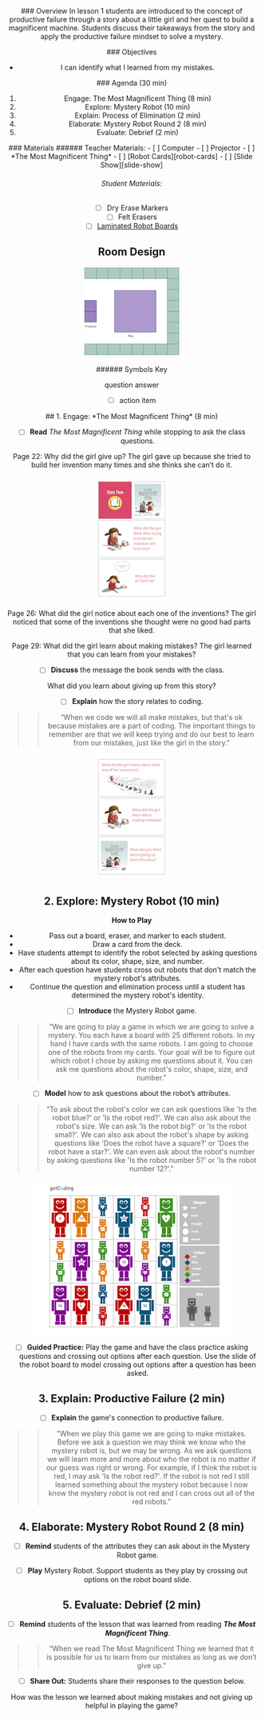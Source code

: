<header class='header' title='Mystery Robot' subtitle='Lesson K.01'/>

<notable>
<iconp src='/icons/activity.png'>### Overview</iconp>
In lesson 1 students are introduced to the concept of productive failure through a story about a little girl and her quest to build a magnificent machine. Students discuss their takeaways from the story and apply the productive failure mindset to solve a mystery.

<iconp src='/icons/objectives.png'>### Objectives</iconp>
- I can identify what I learned from my mistakes.

<iconp src='/icons/agenda.png'>### Agenda (30 min)</iconp>

1. Engage: The Most Magnificent Thing (8 min)
1. Explore: Mystery Robot (10 min)
1. Explain: Process of Elimination (2 min)
1. Elaborate: Mystery Robot Round 2 (8 min)
1. Evaluate: Debrief (2 min)

<note>
<iconp src='/icons/materials.png'>### Materials</iconp>
###### Teacher Materials:
- [ ] Computer
- [ ] Projector
- [ ] *The Most Magnificent Thing*
- [ ] [Robot Cards][robot-cards]
- [ ] [Slide Show][slide-show]

###### Student Materials:
- [ ] Dry Erase Markers
- [ ] Felt Erasers
- [ ] [Laminated Robot Boards][robot-boards]

</note>

<pagebreak/>

## Room Design

![room](/images/layout-rug.png)

<note borderLeft='2px solid green' mt='2em'>
###### Symbols Key

<iconp ml='1.65em' type='question'>question</iconp>
<iconp ml='1.65em' type='answer'>answer</iconp>
- [ ] action item
</note>

<pagebreak/>
## 1. Engage: *The Most Magnificent Thing* (8 min)

- [ ] **Read** *The Most Magnificent Thing* while stopping to ask the class questions.

<iconp type='question'>Page 22: Why did the girl give up?</iconp>
<iconp type='answer'>The girl gave up because she tried to build her invention many times and she thinks she can’t do it.</iconp>

<note>![slides-engage](./images/engage.png)</note>

<iconp type='question'>Page 26: What did the girl notice about each one of the inventions?</iconp>
<iconp type='answer'>The girl noticed that some of the inventions she thought were no good had parts that she liked.</iconp>

<iconp type='question'>Page 29: What did the girl learn about making mistakes?</iconp>
<iconp type='answer'>The girl learned that you can learn from your mistakes?</iconp>

- [ ] **Discuss** the message the book sends with the class.

<iconp type='question'>What did you learn about giving up from this story?</iconp>

- [ ] **Explain** how the story relates to coding.
>>“When we code we will all make mistakes, but that's ok because mistakes are a part of coding. The important things to remember are that we will keep trying and do our best to learn from our mistakes, just like the girl in the story."

<note>![slides-engage](./images/engage-two.png)</note>

## 2. Explore: Mystery Robot (10 min)

**How to Play**
- Pass out a board, eraser, and marker to each student.
- Draw a card from the deck.
- Have students attempt to identify the robot selected by asking questions about its color, shape, size, and number.
- After each question have students cross out robots that don't match the mystery robot's attributes.
- Continue the question and elimination process until a student has determined the mystery robot's identity.

- [ ] **Introduce** the Mystery Robot game.
>> “We are going to play a game in which we are going to solve a mystery. You each have a board with 25 different robots. In my hand I have cards with the same robots. I am going to choose one of the robots from my cards. Your goal will be to figure out which robot I chose by asking me questions about it. You can ask me questions about the robot's color, shape, size, and number."

- [ ] **Model** how to ask questions about the robot’s attributes.
>> “To ask about the robot's color we can ask questions like 'Is the robot blue?' or 'Is the robot red?'. We can also ask about the robot's size. We can ask 'Is the robot big?' or 'Is the robot small?'. We can also ask about the robot's shape by asking questions like 'Does the robot have a square?' or 'Does the robot have a star?'. We can even ask about the robot's number by asking questions like 'Is the robot number 5?' or 'Is the robot number 12?'."

![board](./images/robot-board.png)

- [ ] **Guided Practice:** Play the game and have the class practice asking questions and crossing out options after each question. Use the slide of the robot board to model crossing out options after a question has been asked.

## 3. Explain: Productive Failure (2 min)
- [ ] **Explain** the game's connection to productive failure.
>>"When we play this game we are going to make mistakes. Before we ask a question we may think we know who the mystery robot is, but we may be wrong. As we ask questions we will learn more and more about who the robot is no matter if our guess was right or wrong. For example, if I think the robot is red, I may ask 'Is the robot red?'. If the robot is not red I still learned something about the mystery robot because I now know the mystery robot is not red and I can cross out all of the red robots."

## 4. Elaborate: Mystery Robot Round 2 (8 min)
- [ ] **Remind** students of the attributes they can ask about in the Mystery Robot game.

- [ ] **Play** Mystery Robot. Support students as they play by crossing out options on the robot board slide.

## 5. Evaluate: Debrief (2 min)
- [ ] **Remind** students of the lesson that was learned from reading ***The Most Magnificent Thing***.
>> “When we read The Most Magnificent Thing we learned that it is possible for us to learn from our mistakes as long as we don’t give up.”

- [ ] **Share Out:** Students share their responses to the question below.

<iconp type='question'>How was the lesson we learned about making mistakes and not giving up helpful in playing the game?</iconp>

</notable>

[slide-show]: https://drive.google.com/open?id=1bIGou3ARKNB78DqcmsXUgywcwctqkx-pHWLKNK5IzpU
[robot-boards]: https://drive.google.com/open?id=0B48_2vIyABioa0Z0WXFfbFllaGc
[robot-cards]: https://drive.google.com/open?id=0B48_2vIyABioRWN5b2ZtM0JWcE0
